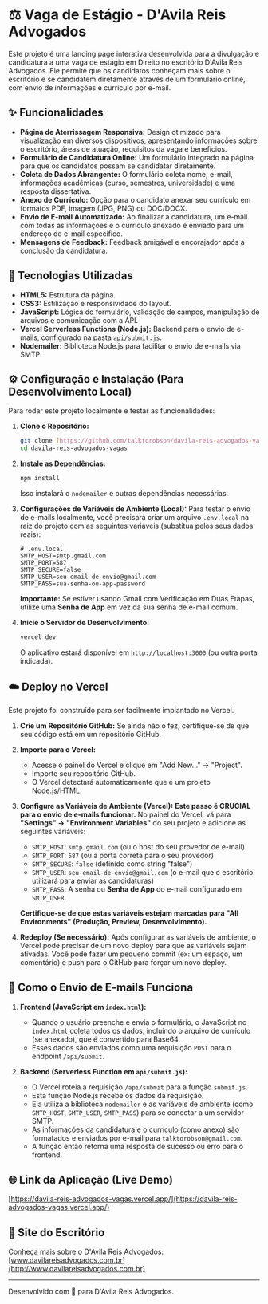# ⚖️ Vaga de Estágio - D'Avila Reis Advogados

Este projeto é uma landing page interativa desenvolvida para a divulgação e candidatura a uma vaga de estágio em Direito no escritório D'Avila Reis Advogados. Ele permite que os candidatos conheçam mais sobre o escritório e se candidatem diretamente através de um formulário online, com envio de informações e currículo por e-mail.

## ✨ Funcionalidades

* **Página de Aterrissagem Responsiva:** Design otimizado para visualização em diversos dispositivos, apresentando informações sobre o escritório, áreas de atuação, requisitos da vaga e benefícios.
* **Formulário de Candidatura Online:** Um formulário integrado na página para que os candidatos possam se candidatar diretamente.
* **Coleta de Dados Abrangente:** O formulário coleta nome, e-mail, informações acadêmicas (curso, semestres, universidade) e uma resposta dissertativa.
* **Anexo de Currículo:** Opção para o candidato anexar seu currículo em formatos PDF, imagem (JPG, PNG) ou DOC/DOCX.
* **Envio de E-mail Automatizado:** Ao finalizar a candidatura, um e-mail com todas as informações e o currículo anexado é enviado para um endereço de e-mail específico.
* **Mensagens de Feedback:** Feedback amigável e encorajador após a conclusão da candidatura.

## 🚀 Tecnologias Utilizadas

* **HTML5:** Estrutura da página.
* **CSS3:** Estilização e responsividade do layout.
* **JavaScript:** Lógica do formulário, validação de campos, manipulação de arquivos e comunicação com a API.
* **Vercel Serverless Functions (Node.js):** Backend para o envio de e-mails, configurado na pasta `api/submit.js`.
* **Nodemailer:** Biblioteca Node.js para facilitar o envio de e-mails via SMTP.

## ⚙️ Configuração e Instalação (Para Desenvolvimento Local)

Para rodar este projeto localmente e testar as funcionalidades:

1.  **Clone o Repositório:**
    ```bash
    git clone [https://github.com/talktorobson/davila-reis-advogados-vagas.git](https://github.com/talktorobson/davila-reis-advogados-vagas.git)
    cd davila-reis-advogados-vagas
    ```

2.  **Instale as Dependências:**
    ```bash
    npm install
    ```
    Isso instalará o `nodemailer` e outras dependências necessárias.

3.  **Configurações de Variáveis de Ambiente (Local):**
    Para testar o envio de e-mails localmente, você precisará criar um arquivo `.env.local` na raiz do projeto com as seguintes variáveis (substitua pelos seus dados reais):

    ```env
    # .env.local
    SMTP_HOST=smtp.gmail.com
    SMTP_PORT=587
    SMTP_SECURE=false
    SMTP_USER=seu-email-de-envio@gmail.com
    SMTP_PASS=sua-senha-ou-app-password
    ```
    **Importante:** Se estiver usando Gmail com Verificação em Duas Etapas, utilize uma **Senha de App** em vez da sua senha de e-mail comum.

4.  **Inicie o Servidor de Desenvolvimento:**
    ```bash
    vercel dev
    ```
    O aplicativo estará disponível em `http://localhost:3000` (ou outra porta indicada).

## ☁️ Deploy no Vercel

Este projeto foi construído para ser facilmente implantado no Vercel.

1.  **Crie um Repositório GitHub:** Se ainda não o fez, certifique-se de que seu código está em um repositório GitHub.
2.  **Importe para o Vercel:**
    * Acesse o painel do Vercel e clique em "Add New..." -> "Project".
    * Importe seu repositório GitHub.
    * O Vercel detectará automaticamente que é um projeto Node.js/HTML.

3.  **Configure as Variáveis de Ambiente (Vercel):**
    **Este passo é CRUCIAL para o envio de e-mails funcionar.**
    No painel do Vercel, vá para **"Settings" -> "Environment Variables"** do seu projeto e adicione as seguintes variáveis:

    * `SMTP_HOST`: `smtp.gmail.com` (ou o host do seu provedor de e-mail)
    * `SMTP_PORT`: `587` (ou a porta correta para o seu provedor)
    * `SMTP_SECURE`: `false` (definido como string "false")
    * `SMTP_USER`: `seu-email-de-envio@gmail.com` (o e-mail que o escritório utilizará para enviar as candidaturas)
    * `SMTP_PASS`: A senha ou **Senha de App** do e-mail configurado em `SMTP_USER`.

    **Certifique-se de que estas variáveis estejam marcadas para "All Environments" (Produção, Preview, Desenvolvimento).**

4.  **Redeploy (Se necessário):** Após configurar as variáveis de ambiente, o Vercel pode precisar de um novo deploy para que as variáveis sejam ativadas. Você pode fazer um pequeno commit (ex: um espaço, um comentário) e push para o GitHub para forçar um novo deploy.

## 📧 Como o Envio de E-mails Funciona

1.  **Frontend (JavaScript em `index.html`):**
    * Quando o usuário preenche e envia o formulário, o JavaScript no `index.html` coleta todos os dados, incluindo o arquivo de currículo (se anexado), que é convertido para Base64.
    * Esses dados são enviados como uma requisição `POST` para o endpoint `/api/submit`.

2.  **Backend (Serverless Function em `api/submit.js`):**
    * O Vercel roteia a requisição `/api/submit` para a função `submit.js`.
    * Esta função Node.js recebe os dados da requisição.
    * Ela utiliza a biblioteca `nodemailer` e as variáveis de ambiente (como `SMTP_HOST`, `SMTP_USER`, `SMTP_PASS`) para se conectar a um servidor SMTP.
    * As informações da candidatura e o currículo (como anexo) são formatados e enviados por e-mail para `talktorobson@gmail.com`.
    * A função então retorna uma resposta de sucesso ou erro para o frontend.

## 🌐 Link da Aplicação (Live Demo)

[https://davila-reis-advogados-vagas.vercel.app/](https://davila-reis-advogados-vagas.vercel.app/)

## 🏢 Site do Escritório

Conheça mais sobre o D'Avila Reis Advogados:
[www.davilareisadvogados.com.br](http://www.davilareisadvogados.com.br)

---

Desenvolvido com 💙 para D'Avila Reis Advogados.
